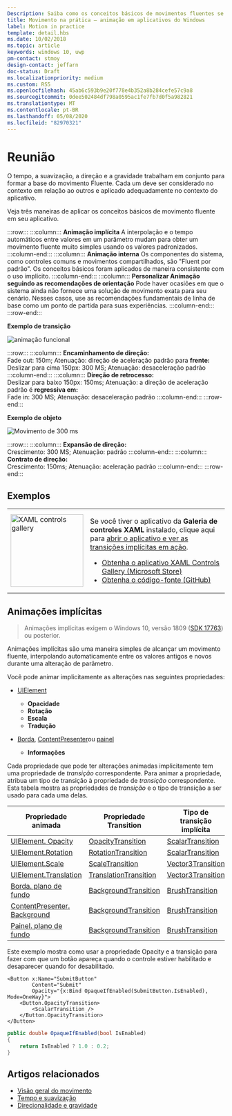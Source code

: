 ```yaml
---
Description: Saiba como os conceitos básicos de movimentos fluentes se reúnem em seu aplicativo.
title: Movimento na prática – animação em aplicativos do Windows
label: Motion in practice
template: detail.hbs
ms.date: 10/02/2018
ms.topic: article
keywords: windows 10, uwp
pm-contact: stmoy
design-contact: jeffarn
doc-status: Draft
ms.localizationpriority: medium
ms.custom: RS5
ms.openlocfilehash: 45ab6c593b9e20f778e4b352a8b284cefe57c9a8
ms.sourcegitcommit: 0dee502484df798a0595ac1fe7fb7d0f5a982821
ms.translationtype: MT
ms.contentlocale: pt-BR
ms.lasthandoff: 05/08/2020
ms.locfileid: "82970321"
---
```

# <a name="bringing-it-together"></a>Reunião

O tempo, a suavização, a direção e a gravidade trabalham em conjunto para formar a base do movimento Fluente. Cada um deve ser considerado no contexto em relação ao outros e aplicado adequadamente no contexto do aplicativo.

Veja três maneiras de aplicar os conceitos básicos de movimento fluente em seu aplicativo.

:::row:::
    :::column:::
**Animação implícita** A interpolação e o tempo automáticos entre valores em um parâmetro mudam para obter um movimento fluente muito simples usando os valores padronizados.
    :::column-end:::
    :::column:::
**Animação interna** Os componentes do sistema, como controles comuns e movimentos compartilhados, são "Fluent por padrão". Os conceitos básicos foram aplicados de maneira consistente com o uso implícito.
    :::column-end:::
    :::column:::
**Personalizar Animação seguindo as recomendações de orientação** Pode haver ocasiões em que o sistema ainda não fornece uma solução de movimento exata para seu cenário. Nesses casos, use as recomendações fundamentais de linha de base como um ponto de partida para suas experiências.
    :::column-end:::
:::row-end:::

**Exemplo de transição**

![animação funcional](images/pageRefresh.gif)

:::row:::
    :::column:::
<b>Encaminhamento de direção:</b><br>
Fade out: 150m; Atenuação: direção de aceleração padrão para <b>frente:</b><br>
Deslizar para cima 150px: 300 MS; Atenuação: desaceleração padrão
    :::column-end:::
    :::column:::
<b>Direção de retrocesso:</b><br>
Deslizar para baixo 150px: 150ms; Atenuação: a direção de aceleração padrão é <b>regressiva em:</b><br>
Fade in: 300 MS; Atenuação: desaceleração padrão
    :::column-end:::
:::row-end:::

**Exemplo de objeto**

 ![Movimento de 300 ms](images/control.gif)

:::row:::
    :::column:::
<b>Expansão de direção:</b><br>
Crescimento: 300 MS; Atenuação: padrão
    :::column-end:::
    :::column:::
<b>Contrato de direção:</b><br>
Crescimento: 150ms; Atenuação: aceleração padrão
    :::column-end:::
:::row-end:::

## <a name="examples"></a>Exemplos

<table>
<tr>
<td><img src="images/xaml-controls-gallery-app-icon.png" alt="XAML controls gallery" width="168"></img></td>
<td>
    <p>Se você tiver o aplicativo da <strong style="font-weight: semi-bold">Galeria de controles XAML</strong> instalado, clique aqui para <a href="xamlcontrolsgallery:/item/ImplicitTransition">abrir o aplicativo e ver as transições implícitas em ação</a>.</p>
    <ul>
    <li><a href="https://www.microsoft.com/p/xaml-controls-gallery/9msvh128x2zt">Obtenha o aplicativo XAML Controls Gallery (Microsoft Store)</a></li>
    <li><a href="https://github.com/Microsoft/Xaml-Controls-Gallery">Obtenha o código-fonte (GitHub)</a></li>
    </ul>
</td>
</tr>
</table>

## <a name="implicit-animations"></a>Animações implícitas

> Animações implícitas exigem o Windows 10, versão 1809 ([SDK 17763](https://developer.microsoft.com/windows/downloads/windows-10-sdk)) ou posterior.

Animações implícitas são uma maneira simples de alcançar um movimento fluente, interpolando automaticamente entre os valores antigos e novos durante uma alteração de parâmetro.

Você pode animar implicitamente as alterações nas seguintes propriedades:

- [UIElement](/uwp/api/windows.ui.xaml.uielement)
  - **Opacidade**
  - **Rotação**
  - **Escala**
  - **Tradução**

- [Borda](/uwp/api/windows.ui.xaml.controls.border), [ContentPresenter](/uwp/api/windows.ui.xaml.controls.contentpresenter)ou [painel](/uwp/api/windows.ui.xaml.controls.panel)
  - **Informações**

Cada propriedade que pode ter alterações animadas implicitamente tem uma propriedade de _transição_ correspondente. Para animar a propriedade, atribua um tipo de transição à propriedade de _transição_ correspondente. Esta tabela mostra as propriedades de _transição_ e o tipo de transição a ser usado para cada uma delas.

| Propriedade animada | Propriedade Transition | Tipo de transição implícita |
| -- | -- | -- |
| [UIElement. Opacity](/uwp/api/windows.ui.xaml.uielement.opacity) | [OpacityTransition](/uwp/api/windows.ui.xaml.uielement.opacitytransition) | [ScalarTransition](/uwp/api/windows.ui.xaml.scalartransition) |
| [UIElement.Rotation](/uwp/api/windows.ui.xaml.uielement.rotation) | [RotationTransition](/uwp/api/windows.ui.xaml.uielement.rotationtransition) | [ScalarTransition](/uwp/api/windows.ui.xaml.scalartransition) |
| [UIElement.Scale](/uwp/api/windows.ui.xaml.uielement.scale) | [ScaleTransition](/uwp/api/windows.ui.xaml.uielement.scaletransition) | [Vector3Transition](/uwp/api/windows.ui.xaml.vector3transition) |
| [UIElement.Translation](/uwp/api/windows.ui.xaml.uielement.translation) | [TranslationTransition](/uwp/api/windows.ui.xaml.uielement.translationtransition) | [Vector3Transition](/uwp/api/windows.ui.xaml.vector3transition) |
| [Borda. plano de fundo](/uwp/api/windows.ui.xaml.controls.border.background) | [BackgroundTransition](/uwp/api/windows.ui.xaml.controls.border.backgroundtransition) | [BrushTransition](//uwp/api/windows.ui.xaml.uielement.brushtransition) |
| [ContentPresenter. Background](/uwp/api/windows.ui.xaml.controls.contentpresenter.background) | [BackgroundTransition](/uwp/api/windows.ui.xaml.controls.contentpresenter.backgroundtransition) | [BrushTransition](//uwp/api/windows.ui.xaml.uielement.brushtransition) |
| [Painel. plano de fundo](/uwp/api/windows.ui.xaml.controls.panel.background) | [BackgroundTransition](/uwp/api/windows.ui.xaml.controls.panel.backgroundtransition)  | [BrushTransition](//uwp/api/windows.ui.xaml.uielement.brushtransition) |

Este exemplo mostra como usar a propriedade Opacity e a transição para fazer com que um botão apareça quando o controle estiver habilitado e desaparecer quando for desabilitado.

```xaml
<Button x:Name="SubmitButton"
        Content="Submit"
        Opacity="{x:Bind OpaqueIfEnabled(SubmitButton.IsEnabled), Mode=OneWay}">
    <Button.OpacityTransition>
        <ScalarTransition />
    </Button.OpacityTransition>
</Button>
```

```csharp
public double OpaqueIfEnabled(bool IsEnabled)
{
    return IsEnabled ? 1.0 : 0.2;
}
```

## <a name="related-articles"></a>Artigos relacionados

- [Visão geral do movimento](index.md)
- [Tempo e suavização](timing-and-easing.md)
- [Direcionalidade e gravidade](directionality-and-gravity.md)
